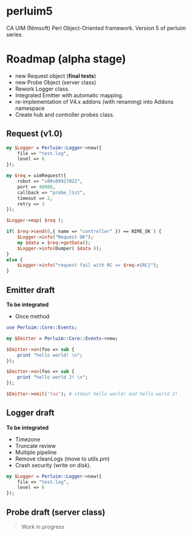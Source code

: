 # perluim5
CA UIM (Nimsoft) Perl Object-Oriented framework. Version 5 of perluim series.

# Roadmap (alpha stage)

- new Request object (**final tests**)
- new Probe Object (server class)
- Rework Logger class.
- Integrated Emitter with automatic mapping.
- re-implementation of V4.x addons (with renaming) into Addons namespace
- Create hub and controller probes class.

## Request (v1.0) 

```perl
my $Logger = Perluim::Logger->new({
    file => "test.log",
    level => 6
});

my $req = uimRequest({
    robot => "s00v09927022",
    port => 48000,
    callback => "probe_list",
    timeout => 2,
    retry => 3
});

$Logger->map( $req );

if( $req->send(0,{ name => "controller" }) == NIME_OK ) {
    $Logger->info("Request OK");
    my $data = $req->getData(); 
    $Logger->info(Dumper( $data ));
}
else {
    $Logger->info("request fail with RC => $req->{RC}");
}

```

## Emitter draft 

**To be integrated** 
- Once method 

```perl
use Perluim::Core::Events;

my $Emitter = Perluim::Core::Events->new;

$Emitter->on(foo => sub {
    print "hello world! \n";
});

$Emitter->on(foo => sub {
    print "hello world 2! \n";
});

$Emitter->emit('foo'); # stdout hello world! and hello world 2!

```

## Logger draft 

**To be integrated**
- Timezone 
- Truncate review
- Multiple pipeline 
- Remove cleanLogs (move to utils.pm)
- Crash security (write on disk).

```perl
my $Logger = Perluim::Logger->new({
    file => "test.log",
    level => 6
});
```

## Probe draft (server class)

> Work in progress 
